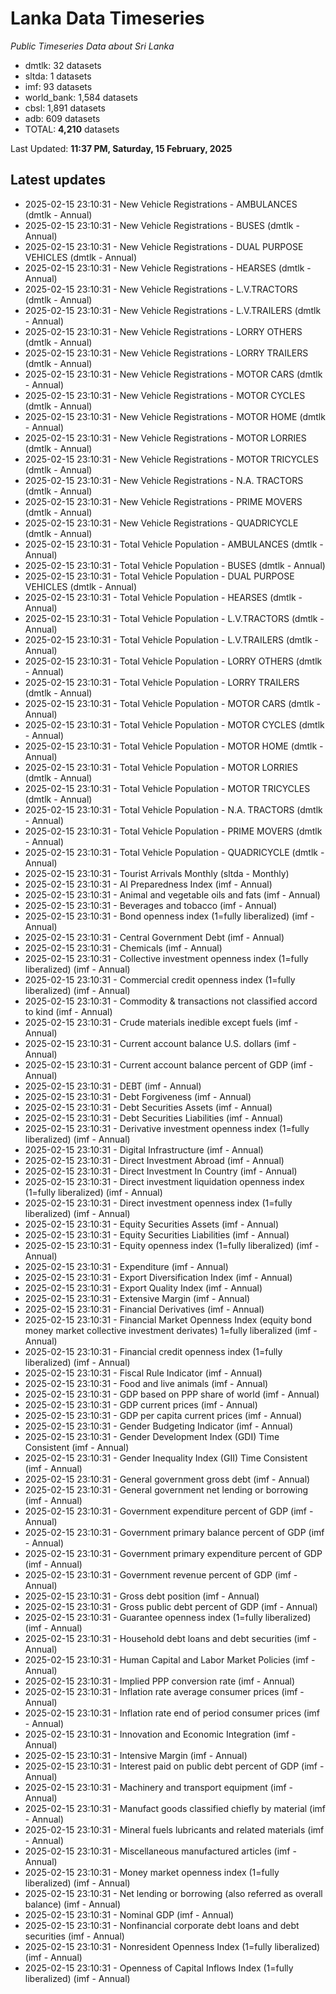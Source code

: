 # Lanka Data Timeseries
*Public Timeseries Data about Sri Lanka*

* dmtlk: 32 datasets
* sltda: 1 datasets
* imf: 93 datasets
* world_bank: 1,584 datasets
* cbsl: 1,891 datasets
* adb: 609 datasets
* TOTAL: **4,210** datasets

Last Updated: **11:37 PM, Saturday, 15 February, 2025**

## Latest updates

* 2025-02-15 23:10:31 - New Vehicle Registrations - AMBULANCES (dmtlk - Annual)
* 2025-02-15 23:10:31 - New Vehicle Registrations - BUSES (dmtlk - Annual)
* 2025-02-15 23:10:31 - New Vehicle Registrations - DUAL PURPOSE VEHICLES (dmtlk - Annual)
* 2025-02-15 23:10:31 - New Vehicle Registrations - HEARSES (dmtlk - Annual)
* 2025-02-15 23:10:31 - New Vehicle Registrations - L.V.TRACTORS (dmtlk - Annual)
* 2025-02-15 23:10:31 - New Vehicle Registrations - L.V.TRAILERS (dmtlk - Annual)
* 2025-02-15 23:10:31 - New Vehicle Registrations - LORRY OTHERS (dmtlk - Annual)
* 2025-02-15 23:10:31 - New Vehicle Registrations - LORRY TRAILERS (dmtlk - Annual)
* 2025-02-15 23:10:31 - New Vehicle Registrations - MOTOR CARS (dmtlk - Annual)
* 2025-02-15 23:10:31 - New Vehicle Registrations - MOTOR CYCLES (dmtlk - Annual)
* 2025-02-15 23:10:31 - New Vehicle Registrations - MOTOR HOME (dmtlk - Annual)
* 2025-02-15 23:10:31 - New Vehicle Registrations - MOTOR LORRIES (dmtlk - Annual)
* 2025-02-15 23:10:31 - New Vehicle Registrations - MOTOR TRICYCLES (dmtlk - Annual)
* 2025-02-15 23:10:31 - New Vehicle Registrations - N.A. TRACTORS (dmtlk - Annual)
* 2025-02-15 23:10:31 - New Vehicle Registrations - PRIME MOVERS (dmtlk - Annual)
* 2025-02-15 23:10:31 - New Vehicle Registrations - QUADRICYCLE (dmtlk - Annual)
* 2025-02-15 23:10:31 - Total Vehicle Population - AMBULANCES (dmtlk - Annual)
* 2025-02-15 23:10:31 - Total Vehicle Population - BUSES (dmtlk - Annual)
* 2025-02-15 23:10:31 - Total Vehicle Population - DUAL PURPOSE VEHICLES (dmtlk - Annual)
* 2025-02-15 23:10:31 - Total Vehicle Population - HEARSES (dmtlk - Annual)
* 2025-02-15 23:10:31 - Total Vehicle Population - L.V.TRACTORS (dmtlk - Annual)
* 2025-02-15 23:10:31 - Total Vehicle Population - L.V.TRAILERS (dmtlk - Annual)
* 2025-02-15 23:10:31 - Total Vehicle Population - LORRY OTHERS (dmtlk - Annual)
* 2025-02-15 23:10:31 - Total Vehicle Population - LORRY TRAILERS (dmtlk - Annual)
* 2025-02-15 23:10:31 - Total Vehicle Population - MOTOR CARS (dmtlk - Annual)
* 2025-02-15 23:10:31 - Total Vehicle Population - MOTOR CYCLES (dmtlk - Annual)
* 2025-02-15 23:10:31 - Total Vehicle Population - MOTOR HOME (dmtlk - Annual)
* 2025-02-15 23:10:31 - Total Vehicle Population - MOTOR LORRIES (dmtlk - Annual)
* 2025-02-15 23:10:31 - Total Vehicle Population - MOTOR TRICYCLES (dmtlk - Annual)
* 2025-02-15 23:10:31 - Total Vehicle Population - N.A. TRACTORS (dmtlk - Annual)
* 2025-02-15 23:10:31 - Total Vehicle Population - PRIME MOVERS (dmtlk - Annual)
* 2025-02-15 23:10:31 - Total Vehicle Population - QUADRICYCLE (dmtlk - Annual)
* 2025-02-15 23:10:31 - Tourist Arrivals Monthly (sltda - Monthly)
* 2025-02-15 23:10:31 - AI Preparedness Index (imf - Annual)
* 2025-02-15 23:10:31 - Animal and vegetable oils and fats (imf - Annual)
* 2025-02-15 23:10:31 - Beverages and tobacco (imf - Annual)
* 2025-02-15 23:10:31 - Bond openness index (1=fully liberalized) (imf - Annual)
* 2025-02-15 23:10:31 - Central Government Debt (imf - Annual)
* 2025-02-15 23:10:31 - Chemicals (imf - Annual)
* 2025-02-15 23:10:31 - Collective investment openness index (1=fully liberalized) (imf - Annual)
* 2025-02-15 23:10:31 - Commercial credit openness index (1=fully liberalized) (imf - Annual)
* 2025-02-15 23:10:31 - Commodity & transactions not classified accord to kind (imf - Annual)
* 2025-02-15 23:10:31 - Crude materials inedible except fuels (imf - Annual)
* 2025-02-15 23:10:31 - Current account balance U.S. dollars (imf - Annual)
* 2025-02-15 23:10:31 - Current account balance percent of GDP (imf - Annual)
* 2025-02-15 23:10:31 - DEBT (imf - Annual)
* 2025-02-15 23:10:31 - Debt Forgiveness (imf - Annual)
* 2025-02-15 23:10:31 - Debt Securities Assets (imf - Annual)
* 2025-02-15 23:10:31 - Debt Securities Liabilities (imf - Annual)
* 2025-02-15 23:10:31 - Derivative investment openness index (1=fully liberalized) (imf - Annual)
* 2025-02-15 23:10:31 - Digital Infrastructure (imf - Annual)
* 2025-02-15 23:10:31 - Direct Investment Abroad (imf - Annual)
* 2025-02-15 23:10:31 - Direct Investment In Country (imf - Annual)
* 2025-02-15 23:10:31 - Direct investment liquidation openness index (1=fully liberalized) (imf - Annual)
* 2025-02-15 23:10:31 - Direct investment openness index (1=fully liberalized) (imf - Annual)
* 2025-02-15 23:10:31 - Equity Securities Assets (imf - Annual)
* 2025-02-15 23:10:31 - Equity Securities Liabilities (imf - Annual)
* 2025-02-15 23:10:31 - Equity openness index (1=fully liberalized) (imf - Annual)
* 2025-02-15 23:10:31 - Expenditure (imf - Annual)
* 2025-02-15 23:10:31 - Export Diversification Index (imf - Annual)
* 2025-02-15 23:10:31 - Export Quality Index (imf - Annual)
* 2025-02-15 23:10:31 - Extensive Margin (imf - Annual)
* 2025-02-15 23:10:31 - Financial Derivatives (imf - Annual)
* 2025-02-15 23:10:31 - Financial Market Openness Index (equity bond money market collective investment derivates) 1=fully liberalized (imf - Annual)
* 2025-02-15 23:10:31 - Financial credit openness index (1=fully liberalized) (imf - Annual)
* 2025-02-15 23:10:31 - Fiscal Rule Indicator (imf - Annual)
* 2025-02-15 23:10:31 - Food and live animals (imf - Annual)
* 2025-02-15 23:10:31 - GDP based on PPP share of world (imf - Annual)
* 2025-02-15 23:10:31 - GDP current prices (imf - Annual)
* 2025-02-15 23:10:31 - GDP per capita current prices (imf - Annual)
* 2025-02-15 23:10:31 - Gender Budgeting Indicator (imf - Annual)
* 2025-02-15 23:10:31 - Gender Development Index (GDI) Time Consistent (imf - Annual)
* 2025-02-15 23:10:31 - Gender Inequality Index (GII) Time Consistent (imf - Annual)
* 2025-02-15 23:10:31 - General government gross debt (imf - Annual)
* 2025-02-15 23:10:31 - General government net lending or borrowing (imf - Annual)
* 2025-02-15 23:10:31 - Government expenditure percent of GDP (imf - Annual)
* 2025-02-15 23:10:31 - Government primary balance percent of GDP (imf - Annual)
* 2025-02-15 23:10:31 - Government primary expenditure percent of GDP (imf - Annual)
* 2025-02-15 23:10:31 - Government revenue percent of GDP (imf - Annual)
* 2025-02-15 23:10:31 - Gross debt position (imf - Annual)
* 2025-02-15 23:10:31 - Gross public debt percent of GDP (imf - Annual)
* 2025-02-15 23:10:31 - Guarantee openness index (1=fully liberalized) (imf - Annual)
* 2025-02-15 23:10:31 - Household debt loans and debt securities (imf - Annual)
* 2025-02-15 23:10:31 - Human Capital and Labor Market Policies (imf - Annual)
* 2025-02-15 23:10:31 - Implied PPP conversion rate (imf - Annual)
* 2025-02-15 23:10:31 - Inflation rate average consumer prices (imf - Annual)
* 2025-02-15 23:10:31 - Inflation rate end of period consumer prices (imf - Annual)
* 2025-02-15 23:10:31 - Innovation and Economic Integration (imf - Annual)
* 2025-02-15 23:10:31 - Intensive Margin (imf - Annual)
* 2025-02-15 23:10:31 - Interest paid on public debt percent of GDP (imf - Annual)
* 2025-02-15 23:10:31 - Machinery and transport equipment (imf - Annual)
* 2025-02-15 23:10:31 - Manufact goods classified chiefly by material (imf - Annual)
* 2025-02-15 23:10:31 - Mineral fuels lubricants and related materials (imf - Annual)
* 2025-02-15 23:10:31 - Miscellaneous manufactured articles (imf - Annual)
* 2025-02-15 23:10:31 - Money market openness index (1=fully liberalized) (imf - Annual)
* 2025-02-15 23:10:31 - Net lending or borrowing (also referred as overall balance) (imf - Annual)
* 2025-02-15 23:10:31 - Nominal GDP (imf - Annual)
* 2025-02-15 23:10:31 - Nonfinancial corporate debt loans and debt securities (imf - Annual)
* 2025-02-15 23:10:31 - Nonresident Openness Index (1=fully liberalized) (imf - Annual)
* 2025-02-15 23:10:31 - Openness of Capital Inflows Index (1=fully liberalized) (imf - Annual)